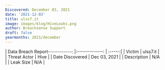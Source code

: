```yaml
---
Discovered: December 03, 2021
date: '2021-12-03'
title: ulss7.it
image: images/blog/HiveLeaks.png
author: Breachsense Support
draft: false
yearmonths: 2021/december
---
```


| Data Breach Report------------:   |:-------------:    | :-----:|
| Victim    | ulss7.it      | 
| Threat Actor    | Hive      | 
| Date Discovered    | Dec 03, 2021      | 
| Description    | N/A      | 
| Leak Size    | N/A      | 

